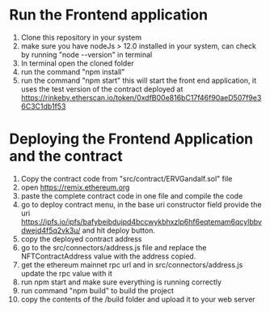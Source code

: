 
# Run the Frontend application

1. Clone this repository in your system
2. make sure you have nodeJs > 12.0 installed in your system, can check by running "node --version" in terminal
3. In terminal open the cloned folder 
4. run the command "npm install"
5. run the command "npm start" this will start the front end application, it uses the test version of the contract deployed at https://rinkeby.etherscan.io/token/0xdfB00e816bC17f46f90aeD507f9e36C3C1db1f53
# Deploying the Frontend Application and the contract
1. Copy the contract code from "src/contract/ERVGandalf.sol" file
2. open https://remix.ethereum.org
3. paste the complete contract code in one file and compile the code
4. go to deploy contract menu, in the base uri constructor field provide the uri https://ipfs.io/ipfs/bafybeibdujpd4bccwykbhxzlp6hf6eqtemam6qcylbbvdwejd4f5q2vk3u/ and hit deploy button.
5. copy the deployed contract address
6. go to the src/connectors/address.js file and replace the NFTContractAddress value with the address copied.
7. get the ethereum  mainnet rpc url and in src/connectors/address.js update the rpc value with it
8. run npm start and make sure everything is running correctly
9. run command "npm build" to build the project
10. copy the contents of the /build folder and upload it to your web server
